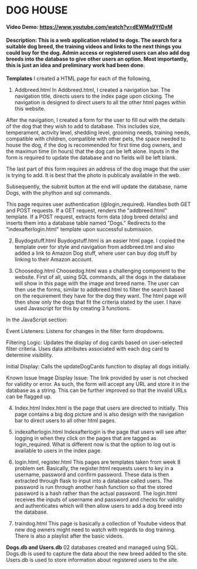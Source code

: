 # DOG HOUSE
#### Video Demo:  <https://www.youtube.com/watch?v=dEWMa9YfDxM>
#### Description: This is a web application related to dogs. The search for a suitable dog breed, the training videos and links to the next things you could buy for the dog. Admin access or registered users can also add dog breeds into the database to give other users an option. Most importantly, this is just an idea and preliminary work had been done. 

**Templates**
I created a HTML page for each of the following,
1) Addbreed.html
In Addbreed.html, I created a navigation bar. The navigation title, directs users to the index page upon clicking. The navigation is designed to direct users to all the other html pages within this website.

After the navigation, I created a form for the user to fill out with the details of the dog that they wish to add to database. This includes size, temperament, activity level, shedding level, grooming needs, training needs, compatible with children, compatible with other pets, the space needed to house the dog, if the dog is recommended for first time dog owners, and the maximun time (in hours) that the dog can be left alone. Inputs in the form is required to update the database and no fields will be left blank.

The last part of this form requires an address of the dog image that the user is trying to add. It is best that the photo is publicaly available in the web.

Subsequently, the submit button at the end will update the database, name Dogs, with the phython and sql commands.

This page requires user authentication (@login_required).
Handles both GET and POST requests.
If a GET request, renders the "addbreed.html" template.
If a POST request, extracts form data (dog breed details) and inserts them into a database table named "Dogs."
Redirects to the "indexafterlogin.html" template upon successful submission.


2) Buydogstuff.html
Buydogstuff.html is an easier html page. I copied the template over for style and navigation from addbreed.tml and also added a link to Amazon Dog stuff, where user can buy dog stuff by linking to their Amazon account.

3) Choosedog.html
Choosedog.html was a challenging component to the website. First of all, using SQL commands, all the dogs in the database will show in this page with the image and breed name. The user can then use the forms, similar to addbreed.html to filter the search based on the requirement they have for the dog they want. The html page will then show only the dogs that fit the criteria stated by the user. I have used Javascript for this by creating 3 functions.

In the JavaScript section:

Event Listeners:
Listens for changes in the filter form dropdowns.

Filtering Logic:
Updates the display of dog cards based on user-selected filter criteria.
Uses data attributes associated with each dog card to determine visibility.

Initial Display:
Calls the updateDogCards function to display all dogs initially.

Known Issue
Image Display Issue:
The link provided by user is not checked for validity or error. As such, the form will accept any URL and store it in the database as a string. This can be further improved so that the invalid URLs can be flagged up.

4) Index.html
Index.html is the page that users are directed to initially. This page contains a big dog picture and is also design with the navigation bar to direct users to all other html pages.

5) indexafterlogin.html
Indexafterlogin is the page that users will see after logging in when they click on the pages that are tagged as login_required. What is different now is that the option to log out is available to users in the index page.

6) login.html, register.html
This pages are templates taken from week 8 problem set. Basically, the register.html requests users to key in a username, password and confirm password. These data is then extracted through flask to input into a database called users. The password is run through another hash function so that the stored password is a hash rather than the actual password.
The login.html receives the inputs of username and password and checks for validity and authenticates which will then allow users to add a dog breed into the database.

7) traindog.html
This page is basically a collection of Youtube videos that new dog owners might need to watch with regards to dog training. There is also a playlist after the basic videos.

**Dogs.db and Users.db**
02 databases created and managed using SQL.
Dogs.db is used to capture the data about the new breed added to the site.
Users.db is used to store information about registered users to the site.
